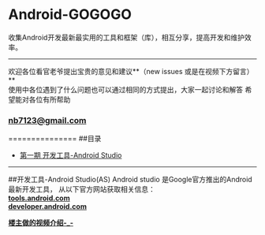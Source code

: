 # Android-GOGOGO
收集Android开发最新最实用的工具和框架（库），相互分享，提高开发和维护效率。

****
欢迎各位看官老爷提出宝贵的意见和建议**（new issues 或是在视频下方留言）**  
使用中各位遇到了什么问题也可以通过相同的方式提出，大家一起讨论和解答
希望能对各位有所帮助

###			nb7123@gmail.com

===============
##<a name="index"/>目录
* [第一期 开发工具-Android Studio](#first)

***

##<a anme="first"/>开发工具-Android Studio(AS)
Android studio 是Google官方推出的Android最新开发工具，
从以下官方网站获取相关信息：  
**[tools.android.com](http://tools.android.com)**  
**[developer.android.com](http://developer.android.com/intl/zh-cn/index.html)**  

**[楼主做的视频介绍-_-]()**  

